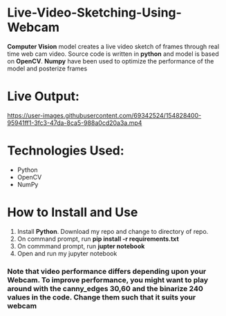 # Live-Video-Sketching-Using-Webcam

<b>Computer Vision</b> model creates a live video sketch of frames through real time web cam video. Source code is written in <b>python</b> and model is based on <b>OpenCV</b>. <b>Numpy</b> have been used to optimize the performance of the model and posterize frames

# Live Output:
https://user-images.githubusercontent.com/69342524/154828400-95941ff1-3fc3-47da-8ca5-988a0cd20a3a.mp4

# Technologies Used:
- Python
- OpenCV
- NumPy

# How to Install and Use
<ol>
  <li>Install <b>Python</b>. Download my repo and change to directory of repo.</li>
  <li>On command prompt, run <b>pip install -r requirements.txt</b></li>
  <li>On commmand prompt, run <b>jupter notebook</b></li>
  <li>Open and run my jupyter notebook</li>
</ol>

### Note that video performance differs depending upon your Webcam. To improve performance, you might want to play around with the canny_edges 30,60  and the binarize 240 values in the code. Change them such that it suits your webcam
